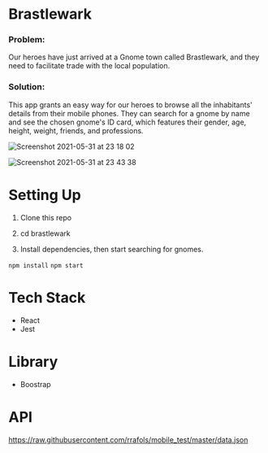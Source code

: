 # Brastlewark

### Problem:
Our heroes have just arrived at a Gnome town called Brastlewark, and they need to facilitate trade with the local population. 

### Solution:
This app grants an easy way for our heroes to browse all the inhabitants' details from their mobile phones. They can search for a gnome by name and see the chosen gnome's ID card, which features their gender, age, height, weight, friends, and professions. 

![Screenshot 2021-05-31 at 23 18 02](https://user-images.githubusercontent.com/48656356/120252821-e1394d80-c285-11eb-94ae-bbb7049ea1d7.png)

![Screenshot 2021-05-31 at 23 43 38](https://user-images.githubusercontent.com/48656356/120252797-d41c5e80-c285-11eb-98f9-85956bf3fbf6.png)

# Setting Up

1) Clone this repo

 2) cd brastlewark

3) Install dependencies, then start searching for gnomes.

`npm install`
`npm start`

# Tech Stack

* React 
* Jest 

# Library
* Boostrap

# API
https://raw.githubusercontent.com/rrafols/mobile_test/master/data.json
